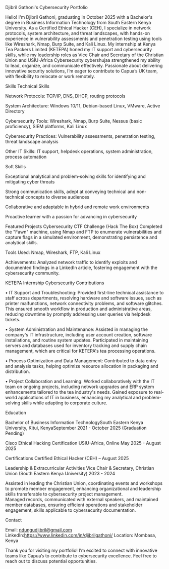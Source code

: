 Djibril Gathoni's Cybersecurity Portfolio

Hello! I'm Djibril Gathoni, graduating in October 2025 with a Bachelor's degree in Business Information Technology from South Eastern Kenya University. As a Certified Ethical Hacker (CEH), I specialize in network protocols, system architecture, and threat landscapes, with hands-on experience in vulnerability assessments and penetration testing using tools like Wireshark, Nmap, Burp Suite, and Kali Linux. My internship at Kenya Tea Packers Limited (KETEPA) honed my IT support and cybersecurity skills, while my leadership roles as Vice Chair and Secretary of the Christian Union and USIU-Africa Cybersecurity cybershujaa strengthened my ability to lead, organize, and communicate effectively. Passionate about delivering innovative security solutions, I’m eager to contribute to Capua’s UK team, with flexibility to relocate or work remotely.

Skills
Technical Skills

Network Protocols: TCP/IP, DNS, DHCP, routing protocols

System Architecture: Windows 10/11, Debian-based Linux, VMware, Active Directory

Cybersecurity Tools: Wireshark, Nmap, Burp Suite, Nessus (basic proficiency), SIEM platforms, Kali Linux

Cybersecurity Practices: Vulnerability assessments, penetration testing, threat landscape analysis

Other IT Skills: IT support, helpdesk operations, system administration, process automation


Soft Skills

Exceptional analytical and problem-solving skills for identifying and mitigating cyber threats

Strong communication skills, adept at conveying technical and non-technical concepts to diverse audiences

Collaborative and adaptable in hybrid and remote work environments

Proactive learner with a passion for advancing in cybersecurity


Featured Projects
Cybersecurity CTF Challenge (Hack The Box)
Completed the "Fawn" machine, using Nmap and FTP to enumerate vulnerabilities and capture flags in a simulated environment, demonstrating persistence and analytical skills.

Tools Used: Nmap, Wireshark, FTP, Kali Linux

Achievements: Analyzed network traffic to identify exploits and documented findings in a LinkedIn article, fostering engagement with the cybersecurity community.



KETEPA Internship Cybersecurity Contributions

•	IT Support and Troubleshooting: Provided first-line technical assistance to staff across departments, resolving hardware and software issues, such as printer malfunctions, network connectivity problems, and software glitches. This ensured smooth workflow in production and administrative areas, reducing downtime by promptly addressing user queries via helpdesk tickets.

•	System Administration and Maintenance: Assisted in managing the company's IT infrastructure, including user account creation, software installations, and routine system updates. Participated in maintaining servers and databases used for inventory tracking and supply chain management, which are critical for KETEPA's tea processing operations.

•	Process Optimization and Data Management: Contributed to data entry and analysis tasks, helping optimize resource allocation in packaging and distribution. 

•	Project Collaboration and Learning: Worked collaboratively with the IT team on ongoing projects, including network upgrades and ERP system enhancements tailored to the tea industry's needs. Gained exposure to real-world applications of IT in business, enhancing my analytical and problem-solving skills while adapting to corporate culture.


Education

Bachelor of Business Information TechnologySouth Eastern Kenya University, Kitui, KenyaSeptember 2021 - October 2025 (Graduation Pending)

Cisco Ethical Hacking Certification USIU-Africa, Online May 2025 - August 2025

Certifications
Certified Ethical Hacker (CEH) – August 2025

Leadership & Extracurricular Activities
Vice Chair & Secretary, Christian Union (South Eastern Kenya University) 2023 - 2024 

Assisted in leading the Christian Union, coordinating events and workshops to promote member engagement, enhancing organizational and leadership skills transferable to cybersecurity project management.  
Managed records, communicated with external speakers, and maintained member databases, ensuring efficient operations and stakeholder engagement, skills applicable to cybersecurity documentation.


Contact

Email: ndungudjibril@gmail.com  
LinkedIn:https://www.linkedin.com/in/djibrilgathoni/
Location: Mombasa, Kenya 


Thank you for visiting my portfolio! I’m excited to connect with innovative teams like Capua’s to contribute to cybersecurity excellence. Feel free to reach out to discuss potential opportunities.
